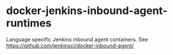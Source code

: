 # docker-jenkins-inbound-agent-runtimes
Language specific Jenkins inbound agent containers. See https://github.com/jenkinsci/docker-inbound-agent/
